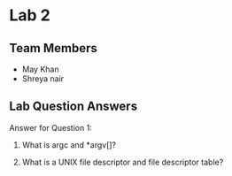 # Lab 2

## Team Members
- May Khan
- Shreya nair

## Lab Question Answers

Answer for Question 1: 

1. What is argc and *argv[]?
    


2. What is a UNIX file descriptor and file descriptor table?
